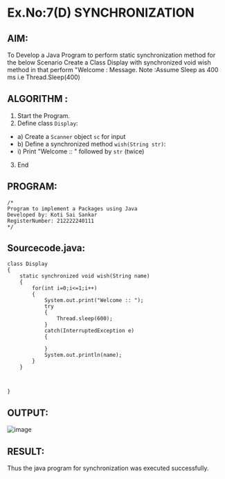# Ex.No:7(D) SYNCHRONIZATION
## AIM:
 To Develop a Java Program to perform static synchronization method for the below Scenario Create a Class Display with synchronized void wish method in that perform "Welcome : Message. Note :Assume Sleep as 400 ms i.e Thread.Sleep(400)
 
## ALGORITHM :
1.	Start the Program.
2.	Define class `Display`:
-	a) Create a `Scanner` object `sc` for input
-	b) Define a synchronized method `wish(String str)`:
- i) Print "Welcome :: " followed by `str` (twice)
3.	End



## PROGRAM:
 ```
/*
Program to implement a Packages using Java
Developed by: Koti Sai Sankar
RegisterNumber: 212222240111
*/
```

## Sourcecode.java:

```
class Display
{
    static synchronized void wish(String name)
    {
        for(int i=0;i<=1;i++)
        {
            System.out.print("Welcome :: ");
            try
            {
                Thread.sleep(600);
            }
            catch(InterruptedException e)
            {
                
            }
            System.out.println(name);
        }
    }



}
```





## OUTPUT:


![image](https://github.com/user-attachments/assets/1fc76157-3a36-4650-92a6-6f4f6599fb4c)


## RESULT:
Thus the java program for synchronization was executed successfully.


